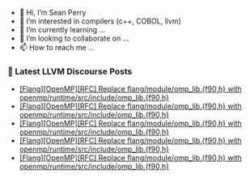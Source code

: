- 👋 Hi, I’m Sean Perry
- 👀 I’m interested in compilers (c++, COBOL, llvm)
- 🌱 I’m currently learning ...
- 💞️ I’m looking to collaborate on ...
- 📫 How to reach me ...

<!---
s66perry/s66perry is a ✨ special ✨ repository because its `README.md` (this file) appears on your GitHub profile.
You can click the Preview link to take a look at your changes.
--->
### 📕 Latest LLVM Discourse Posts

<!-- DISCOURSE-LLVM:START -->
- [[Flang][OpenMP][RFC] Replace flang/module/omp_lib.{f90,h} with openmp/runtime/src/include/omp_lib.{f90,h}](https://discourse.llvm.org/t/flang-openmp-rfc-replace-flang-module-omp-lib-f90-h-with-openmp-runtime-src-include-omp-lib-f90-h/77101#post_10)
- [[Flang][OpenMP][RFC] Replace flang/module/omp_lib.{f90,h} with openmp/runtime/src/include/omp_lib.{f90,h}](https://discourse.llvm.org/t/flang-openmp-rfc-replace-flang-module-omp-lib-f90-h-with-openmp-runtime-src-include-omp-lib-f90-h/77101#post_9)
- [[Flang][OpenMP][RFC] Replace flang/module/omp_lib.{f90,h} with openmp/runtime/src/include/omp_lib.{f90,h}](https://discourse.llvm.org/t/flang-openmp-rfc-replace-flang-module-omp-lib-f90-h-with-openmp-runtime-src-include-omp-lib-f90-h/77101#post_8)
- [[Flang][OpenMP][RFC] Replace flang/module/omp_lib.{f90,h} with openmp/runtime/src/include/omp_lib.{f90,h}](https://discourse.llvm.org/t/flang-openmp-rfc-replace-flang-module-omp-lib-f90-h-with-openmp-runtime-src-include-omp-lib-f90-h/77101#post_7)
- [[Flang][OpenMP][RFC] Replace flang/module/omp_lib.{f90,h} with openmp/runtime/src/include/omp_lib.{f90,h}](https://discourse.llvm.org/t/flang-openmp-rfc-replace-flang-module-omp-lib-f90-h-with-openmp-runtime-src-include-omp-lib-f90-h/77101#post_6)
<!-- DISCOURSE-LLVM:END -->
